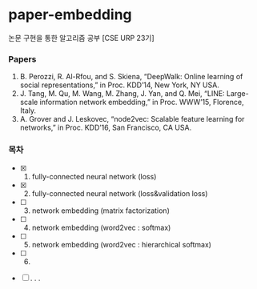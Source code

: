 ﻿# paper-embedding
논문 구현을 통한 알고리즘 공부 [CSE URP 23기]

### Papers 

1) B. Perozzi, R. Al-Rfou, and S. Skiena, “DeepWalk: Online learning of social representations,” in Proc. KDD’14, New York, NY USA.
2) J. Tang, M. Qu, M. Wang, M. Zhang, J. Yan, and Q. Mei, “LINE: Large-scale information network embedding,” in Proc. WWW’15, Florence, Italy.
3) A. Grover and J. Leskovec, “node2vec: Scalable feature learning for networks,” in Proc. KDD’16, San Francisco, CA USA.

### 목차

 - [x] 1. fully-connected neural network (loss)
 - [x] 2. fully-connected neural network (loss&validation loss)
 - [ ] 3. network embedding (matrix factorization)
 - [ ] 4. network embedding (word2vec : softmax)
 - [ ] 5. network embedding (word2vec : hierarchical softmax)
 - [ ] 6.
 - [ ] . . .
 



